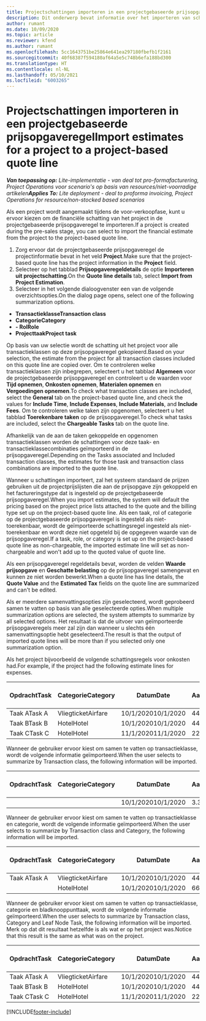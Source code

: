 ```yaml
---
title: Projectschattingen importeren in een projectgebaseerde prijsopgaveregel - lite
description: Dit onderwerp bevat informatie over het importeren van schattingen uit een project naar een prijsopgaveregel.
author: rumant
ms.date: 10/09/2020
ms.topic: article
ms.reviewer: kfend
ms.author: rumant
ms.openlocfilehash: 5cc1643751be25864e641ea297180fbefb1f2161
ms.sourcegitcommit: 40f68387f594180af64a5e5c748b6efa188bd300
ms.translationtype: HT
ms.contentlocale: nl-NL
ms.lasthandoff: 05/10/2021
ms.locfileid: "6003265"
---
```

# <a name="import-estimates-for-a-project-to-a-project-based-quote-line"></a><span data-ttu-id="bb3c0-103">Projectschattingen importeren in een projectgebaseerde prijsopgaveregel</span><span class="sxs-lookup"><span data-stu-id="bb3c0-103">Import estimates for a project to a project-based quote line</span></span> 

<span data-ttu-id="bb3c0-104">_**Van toepassing op:** Lite-implementatie - van deal tot pro-formafacturering, Project Operations voor scenario's op basis van resources/niet-voorradige artikelen_</span><span class="sxs-lookup"><span data-stu-id="bb3c0-104">_**Applies To:** Lite deployment - deal to proforma invoicing, Project Operations for resource/non-stocked based scenarios_</span></span>

<span data-ttu-id="bb3c0-105">Als een project wordt aangemaakt tijdens de voor-verkoopfase, kunt u ervoor kiezen om de financiële schatting van het project in de projectgebaseerde prijsopgaveregel te importeren.</span><span class="sxs-lookup"><span data-stu-id="bb3c0-105">If a project is created during the pre-sales stage, you can select to import the financial estimate from the project to the project-based quote line.</span></span>

1. <span data-ttu-id="bb3c0-106">Zorg ervoor dat de projectgebaseerde prijsopgaveregel de projectinformatie bevat in het veld **Project**.</span><span class="sxs-lookup"><span data-stu-id="bb3c0-106">Make sure that the project-based quote line has the project information in the **Project** field.</span></span>
2. <span data-ttu-id="bb3c0-107">Selecteer op het tabblad **Prijsopgaveregeldetails** de optie **Importeren uit projectschatting**.</span><span class="sxs-lookup"><span data-stu-id="bb3c0-107">On the **Quote line details** tab, select **Import from Project Estimation**.</span></span>
3. <span data-ttu-id="bb3c0-108">Selecteer in het volgende dialoogvenster een van de volgende overzichtsopties.</span><span class="sxs-lookup"><span data-stu-id="bb3c0-108">On the dialog page opens, select one of the following summarization options.</span></span>

  - <span data-ttu-id="bb3c0-109">**Transactieklasse**</span><span class="sxs-lookup"><span data-stu-id="bb3c0-109">**Transaction class**</span></span>
  - <span data-ttu-id="bb3c0-110">**Categorie**</span><span class="sxs-lookup"><span data-stu-id="bb3c0-110">**Category**</span></span>
  - <span data-ttu-id="bb3c0-111">**- Rol**</span><span class="sxs-lookup"><span data-stu-id="bb3c0-111">**Role**</span></span> 
  - <span data-ttu-id="bb3c0-112">**Projecttaak**</span><span class="sxs-lookup"><span data-stu-id="bb3c0-112">**Project task**</span></span>

<span data-ttu-id="bb3c0-113">Op basis van uw selectie wordt de schatting uit het project voor alle transactieklassen op deze prijsopgaveregel gekopieerd.</span><span class="sxs-lookup"><span data-stu-id="bb3c0-113">Based on your selection, the estimate from the project for all transaction classes included on this quote line are copied over.</span></span> <span data-ttu-id="bb3c0-114">Om te controleren welke transactieklassen zijn inbegrepen, selecteert u het tabblad **Algemeen** voor de projectgebaseerde prijsopgaveregel en controleert u de waarden voor **Tijd opnemen**, **Onkosten opnemen**, **Materialen opnemen** en **Vergoedingen opnemen**.</span><span class="sxs-lookup"><span data-stu-id="bb3c0-114">To check what transaction classes are included, select the **General** tab on the project-based quote line, and check the values for **Include Time**, **Include Expenses**, **Include Materials**, and **Include Fees**.</span></span>  <span data-ttu-id="bb3c0-115">Om te controleren welke taken zijn opgenomen, selecteert u het tabblad **Toerekenbare taken** op de prijsopgaveregel.</span><span class="sxs-lookup"><span data-stu-id="bb3c0-115">To check what tasks are included, select the **Chargeable Tasks** tab on the quote line.</span></span>

<span data-ttu-id="bb3c0-116">Afhankelijk van de aan de taken gekoppelde en opgenomen transactieklassen worden de schattingen voor deze taak- en transactieklassecombinaties geïmporteerd in de prijsopgaveregel.</span><span class="sxs-lookup"><span data-stu-id="bb3c0-116">Depending on the Tasks associated and Included transaction classes, the estimates for those task and transaction class combinations are imported to the quote line.</span></span>

<span data-ttu-id="bb3c0-117">Wanneer u schattingen importeert, zal het systeem standaard de prijzen gebruiken uit de projectprijslijsten die aan de prijsopgave zijn gekoppeld en het factureringstype dat is ingesteld op de projectgebaseerde prijsopgaveregel.</span><span class="sxs-lookup"><span data-stu-id="bb3c0-117">When you import estimates, the system will default the pricing based on the project price lists attached to the quote and the billing type set up on the project-based quote line.</span></span> <span data-ttu-id="bb3c0-118">Als een taak, rol of categorie op de projectgebaseerde prijsopgaveregel is ingesteld als niet-toerekenbaar, wordt de geïmporteerde schattingsregel ingesteld als niet-toerekenbaar en wordt deze niet opgeteld bij de opgegeven waarde van de prijsopgaveregel.</span><span class="sxs-lookup"><span data-stu-id="bb3c0-118">If a task, role, or category is set up on the project-based quote line as non-chargeable, the imported estimate line will set as non-chargeable and won't add up to the quoted value of quote line.</span></span>

<span data-ttu-id="bb3c0-119">Als een prijsopgaveregel regeldetails bevat, worden de velden **Waarde prijsopgave** en **Geschatte belasting** op de prijsopgaveregel samengevat en kunnen ze niet worden bewerkt.</span><span class="sxs-lookup"><span data-stu-id="bb3c0-119">When a quote line has line details, the **Quote Value** and the **Estimated Tax** fields on the quote line are summarized and can't be edited.</span></span>

<span data-ttu-id="bb3c0-120">Als er meerdere samenvattingsopties zijn geselecteerd, wordt geprobeerd samen te vatten op basis van alle geselecteerde opties.</span><span class="sxs-lookup"><span data-stu-id="bb3c0-120">When multiple summarization options are selected, the system attempts to summarize by all selected options.</span></span> <span data-ttu-id="bb3c0-121">Het resultaat is dat de uitvoer van geïmporteerde prijsopgaveregels meer zal zijn dan wanneer u slechts één samenvattingsoptie hebt geselecteerd.</span><span class="sxs-lookup"><span data-stu-id="bb3c0-121">The result is that the output of imported quote lines will be more than if you selected only one summarization option.</span></span>

<span data-ttu-id="bb3c0-122">Als het project bijvoorbeeld de volgende schattingsregels voor onkosten had.</span><span class="sxs-lookup"><span data-stu-id="bb3c0-122">For example, if the project had the following estimate lines for expenses.</span></span>

| <span data-ttu-id="bb3c0-123">Opdracht</span><span class="sxs-lookup"><span data-stu-id="bb3c0-123">Task</span></span> | <span data-ttu-id="bb3c0-124">Categorie</span><span class="sxs-lookup"><span data-stu-id="bb3c0-124">Category</span></span> | <span data-ttu-id="bb3c0-125">Datum</span><span class="sxs-lookup"><span data-stu-id="bb3c0-125">Date</span></span> | <span data-ttu-id="bb3c0-126">Aantal</span><span class="sxs-lookup"><span data-stu-id="bb3c0-126">Quantity</span></span> | <span data-ttu-id="bb3c0-127">Prijs per eenheid</span><span class="sxs-lookup"><span data-stu-id="bb3c0-127">Unit price</span></span> | <span data-ttu-id="bb3c0-128">Bedrag</span><span class="sxs-lookup"><span data-stu-id="bb3c0-128">Amount</span></span> |
| --- | --- | --- | --- | --- | --- |
| <span data-ttu-id="bb3c0-129">Taak A</span><span class="sxs-lookup"><span data-stu-id="bb3c0-129">Task A</span></span> | <span data-ttu-id="bb3c0-130">Vliegticket</span><span class="sxs-lookup"><span data-stu-id="bb3c0-130">Airfare</span></span> | <span data-ttu-id="bb3c0-131">10/1/2020</span><span class="sxs-lookup"><span data-stu-id="bb3c0-131">10/1/2020</span></span> | <span data-ttu-id="bb3c0-132">4</span><span class="sxs-lookup"><span data-stu-id="bb3c0-132">4</span></span> | <span data-ttu-id="bb3c0-133">400</span><span class="sxs-lookup"><span data-stu-id="bb3c0-133">400</span></span> | <span data-ttu-id="bb3c0-134">1600</span><span class="sxs-lookup"><span data-stu-id="bb3c0-134">1600</span></span> |
| <span data-ttu-id="bb3c0-135">Taak B</span><span class="sxs-lookup"><span data-stu-id="bb3c0-135">Task B</span></span> | <span data-ttu-id="bb3c0-136">Hotel</span><span class="sxs-lookup"><span data-stu-id="bb3c0-136">Hotel</span></span> | <span data-ttu-id="bb3c0-137">10/1/2020</span><span class="sxs-lookup"><span data-stu-id="bb3c0-137">10/1/2020</span></span> | <span data-ttu-id="bb3c0-138">4</span><span class="sxs-lookup"><span data-stu-id="bb3c0-138">4</span></span> | <span data-ttu-id="bb3c0-139">200</span><span class="sxs-lookup"><span data-stu-id="bb3c0-139">200</span></span> | <span data-ttu-id="bb3c0-140">800</span><span class="sxs-lookup"><span data-stu-id="bb3c0-140">800</span></span> |
| <span data-ttu-id="bb3c0-141">Taak C</span><span class="sxs-lookup"><span data-stu-id="bb3c0-141">Task C</span></span> | <span data-ttu-id="bb3c0-142">Hotel</span><span class="sxs-lookup"><span data-stu-id="bb3c0-142">Hotel</span></span> | <span data-ttu-id="bb3c0-143">11/1/2020</span><span class="sxs-lookup"><span data-stu-id="bb3c0-143">11/1/2020</span></span> | <span data-ttu-id="bb3c0-144">2</span><span class="sxs-lookup"><span data-stu-id="bb3c0-144">2</span></span> | <span data-ttu-id="bb3c0-145">200</span><span class="sxs-lookup"><span data-stu-id="bb3c0-145">200</span></span> | <span data-ttu-id="bb3c0-146">400</span><span class="sxs-lookup"><span data-stu-id="bb3c0-146">400</span></span> |

<span data-ttu-id="bb3c0-147">Wanneer de gebruiker ervoor kiest om samen te vatten op transactieklasse, wordt de volgende informatie geïmporteerd.</span><span class="sxs-lookup"><span data-stu-id="bb3c0-147">When the user selects to summarize by Transaction class, the following information will be imported.</span></span>

| <span data-ttu-id="bb3c0-148">Opdracht</span><span class="sxs-lookup"><span data-stu-id="bb3c0-148">Task</span></span> | <span data-ttu-id="bb3c0-149">Categorie</span><span class="sxs-lookup"><span data-stu-id="bb3c0-149">Category</span></span> | <span data-ttu-id="bb3c0-150">Datum</span><span class="sxs-lookup"><span data-stu-id="bb3c0-150">Date</span></span> | <span data-ttu-id="bb3c0-151">Aantal</span><span class="sxs-lookup"><span data-stu-id="bb3c0-151">Quantity</span></span> | <span data-ttu-id="bb3c0-152">Prijs per eenheid</span><span class="sxs-lookup"><span data-stu-id="bb3c0-152">Unit price</span></span> | <span data-ttu-id="bb3c0-153">Bedrag</span><span class="sxs-lookup"><span data-stu-id="bb3c0-153">Amount</span></span> |
| --- | --- | --- | --- | --- | --- |
|||<span data-ttu-id="bb3c0-154">10/1/2020</span><span class="sxs-lookup"><span data-stu-id="bb3c0-154">10/1/2020</span></span> | <span data-ttu-id="bb3c0-155">3.34</span><span class="sxs-lookup"><span data-stu-id="bb3c0-155">3.34</span></span> | <span data-ttu-id="bb3c0-156">840</span><span class="sxs-lookup"><span data-stu-id="bb3c0-156">840</span></span> | <span data-ttu-id="bb3c0-157">2800</span><span class="sxs-lookup"><span data-stu-id="bb3c0-157">2800</span></span> |

<span data-ttu-id="bb3c0-158">Wanneer de gebruiker ervoor kiest om samen te vatten op transactieklasse en categorie, wordt de volgende informatie geïmporteerd.</span><span class="sxs-lookup"><span data-stu-id="bb3c0-158">When the user selects to summarize by Transaction class and Category, the following information will be imported.</span></span>

| <span data-ttu-id="bb3c0-159">Opdracht</span><span class="sxs-lookup"><span data-stu-id="bb3c0-159">Task</span></span> | <span data-ttu-id="bb3c0-160">Categorie</span><span class="sxs-lookup"><span data-stu-id="bb3c0-160">Category</span></span> | <span data-ttu-id="bb3c0-161">Datum</span><span class="sxs-lookup"><span data-stu-id="bb3c0-161">Date</span></span> | <span data-ttu-id="bb3c0-162">Aantal</span><span class="sxs-lookup"><span data-stu-id="bb3c0-162">Quantity</span></span> | <span data-ttu-id="bb3c0-163">Prijs per eenheid</span><span class="sxs-lookup"><span data-stu-id="bb3c0-163">Unit price</span></span> | <span data-ttu-id="bb3c0-164">Bedrag</span><span class="sxs-lookup"><span data-stu-id="bb3c0-164">Amount</span></span> |
| --- | --- | --- | --- | --- | --- |
| <span data-ttu-id="bb3c0-165">Taak A</span><span class="sxs-lookup"><span data-stu-id="bb3c0-165">Task A</span></span> | <span data-ttu-id="bb3c0-166">Vliegticket</span><span class="sxs-lookup"><span data-stu-id="bb3c0-166">Airfare</span></span> | <span data-ttu-id="bb3c0-167">10/1/2020</span><span class="sxs-lookup"><span data-stu-id="bb3c0-167">10/1/2020</span></span> | <span data-ttu-id="bb3c0-168">4</span><span class="sxs-lookup"><span data-stu-id="bb3c0-168">4</span></span> | <span data-ttu-id="bb3c0-169">400</span><span class="sxs-lookup"><span data-stu-id="bb3c0-169">400</span></span> | <span data-ttu-id="bb3c0-170">1600</span><span class="sxs-lookup"><span data-stu-id="bb3c0-170">1600</span></span> |
| | <span data-ttu-id="bb3c0-171">Hotel</span><span class="sxs-lookup"><span data-stu-id="bb3c0-171">Hotel</span></span> | <span data-ttu-id="bb3c0-172">10/1/2020</span><span class="sxs-lookup"><span data-stu-id="bb3c0-172">10/1/2020</span></span> | <span data-ttu-id="bb3c0-173">6</span><span class="sxs-lookup"><span data-stu-id="bb3c0-173">6</span></span> | <span data-ttu-id="bb3c0-174">200</span><span class="sxs-lookup"><span data-stu-id="bb3c0-174">200</span></span> | <span data-ttu-id="bb3c0-175">1200</span><span class="sxs-lookup"><span data-stu-id="bb3c0-175">1200</span></span> |

<span data-ttu-id="bb3c0-176">Wanneer de gebruiker ervoor kiest om samen te vatten op transactieklasse, categorie en bladknooppunttaak, wordt de volgende informatie geïmporteerd.</span><span class="sxs-lookup"><span data-stu-id="bb3c0-176">When the user selects to summarize by Transaction class, Category and Leaf Node Task, the following information will be imported.</span></span> <span data-ttu-id="bb3c0-177">Merk op dat dit resultaat hetzelfde is als wat er op het project was.</span><span class="sxs-lookup"><span data-stu-id="bb3c0-177">Notice that this result is the same as what was on the project.</span></span>

| <span data-ttu-id="bb3c0-178">Opdracht</span><span class="sxs-lookup"><span data-stu-id="bb3c0-178">Task</span></span> | <span data-ttu-id="bb3c0-179">Categorie</span><span class="sxs-lookup"><span data-stu-id="bb3c0-179">Category</span></span> | <span data-ttu-id="bb3c0-180">Datum</span><span class="sxs-lookup"><span data-stu-id="bb3c0-180">Date</span></span> | <span data-ttu-id="bb3c0-181">Aantal</span><span class="sxs-lookup"><span data-stu-id="bb3c0-181">Quantity</span></span> | <span data-ttu-id="bb3c0-182">Prijs per eenheid</span><span class="sxs-lookup"><span data-stu-id="bb3c0-182">Unit price</span></span> | <span data-ttu-id="bb3c0-183">Bedrag</span><span class="sxs-lookup"><span data-stu-id="bb3c0-183">Amount</span></span> |
| --- | --- | --- | --- | --- | --- |
| <span data-ttu-id="bb3c0-184">Taak A</span><span class="sxs-lookup"><span data-stu-id="bb3c0-184">Task A</span></span> | <span data-ttu-id="bb3c0-185">Vliegticket</span><span class="sxs-lookup"><span data-stu-id="bb3c0-185">Airfare</span></span> | <span data-ttu-id="bb3c0-186">10/1/2020</span><span class="sxs-lookup"><span data-stu-id="bb3c0-186">10/1/2020</span></span> | <span data-ttu-id="bb3c0-187">4</span><span class="sxs-lookup"><span data-stu-id="bb3c0-187">4</span></span> | <span data-ttu-id="bb3c0-188">400</span><span class="sxs-lookup"><span data-stu-id="bb3c0-188">400</span></span> | <span data-ttu-id="bb3c0-189">1600</span><span class="sxs-lookup"><span data-stu-id="bb3c0-189">1600</span></span> |
| <span data-ttu-id="bb3c0-190">Taak B</span><span class="sxs-lookup"><span data-stu-id="bb3c0-190">Task B</span></span> | <span data-ttu-id="bb3c0-191">Hotel</span><span class="sxs-lookup"><span data-stu-id="bb3c0-191">Hotel</span></span> | <span data-ttu-id="bb3c0-192">10/1/2020</span><span class="sxs-lookup"><span data-stu-id="bb3c0-192">10/1/2020</span></span> | <span data-ttu-id="bb3c0-193">4</span><span class="sxs-lookup"><span data-stu-id="bb3c0-193">4</span></span> | <span data-ttu-id="bb3c0-194">200</span><span class="sxs-lookup"><span data-stu-id="bb3c0-194">200</span></span> | <span data-ttu-id="bb3c0-195">800</span><span class="sxs-lookup"><span data-stu-id="bb3c0-195">800</span></span> |
| <span data-ttu-id="bb3c0-196">Taak C</span><span class="sxs-lookup"><span data-stu-id="bb3c0-196">Task C</span></span> | <span data-ttu-id="bb3c0-197">Hotel</span><span class="sxs-lookup"><span data-stu-id="bb3c0-197">Hotel</span></span> | <span data-ttu-id="bb3c0-198">11/1/2020</span><span class="sxs-lookup"><span data-stu-id="bb3c0-198">11/1/2020</span></span> | <span data-ttu-id="bb3c0-199">2</span><span class="sxs-lookup"><span data-stu-id="bb3c0-199">2</span></span> | <span data-ttu-id="bb3c0-200">200</span><span class="sxs-lookup"><span data-stu-id="bb3c0-200">200</span></span> | <span data-ttu-id="bb3c0-201">400</span><span class="sxs-lookup"><span data-stu-id="bb3c0-201">400</span></span> |


[!INCLUDE[footer-include](../../includes/footer-banner.md)]
